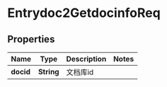# Entrydoc2GetdocinfoReq

## Properties
Name | Type | Description | Notes
------------ | ------------- | ------------- | -------------
**docid** | **String** | 文档库id | 
